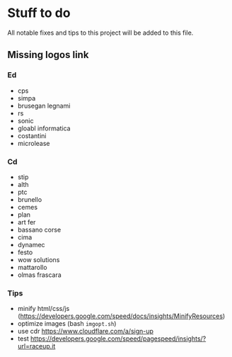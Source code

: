# Stuff to do
All notable fixes and tips to this project will be added to this file.

## Missing logos link
### Ed
- cps
- simpa
- brusegan legnami
- rs
- sonic
- gloabl informatica
- costantini
- microlease

### Cd
- stip
- alth
- ptc
- brunello
- cemes
- plan
- art fer
- bassano corse
- cima
- dynamec
- festo
- wow solutions
- mattarollo
- olmas frascara

### Tips
- minify html/css/js (https://developers.google.com/speed/docs/insights/MinifyResources)
- optimize images (bash `imgopt.sh`)
- use cdr https://www.cloudflare.com/a/sign-up
- test https://developers.google.com/speed/pagespeed/insights/?url=raceup.it
